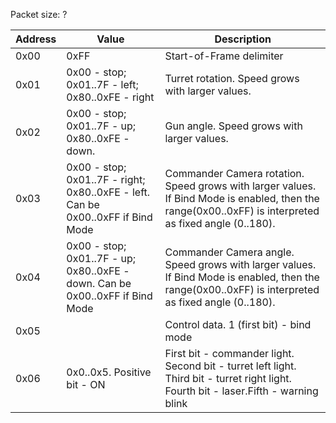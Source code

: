 
Packet size: ?

|  Address |                     Value                       |                                                           Description                                                                 |
|----------|-------------------------------------------------|---------------------------------------------------------------------------------------------------------------------------------------|
|   0x00   |               0xFF                                                              | Start-of-Frame delimiter                                  |
|   0x01   | 0x00 - stop; 0x01..7F - left; 0x80..0xFE - right                                  | Turret rotation. Speed grows with larger values.          |
|   0x02   | 0x00 - stop; 0x01..7F - up; 0x80..0xFE - down.                                    | Gun angle. Speed grows with larger values.                |
|   0x03   | 0x00 - stop; 0x01..7F - right; 0x80..0xFE - left. Can be 0x00..0xFF if Bind Mode  | Commander Camera rotation. Speed grows with larger values. If Bind Mode is enabled, then the range(0x00..0xFF) is interpreted as fixed angle (0..180).                                                                          |
|   0x04   | 0x00 - stop; 0x01..7F - up; 0x80..0xFE - down. Can be 0x00..0xFF if Bind Mode      | Commander Camera angle. Speed grows with larger values. If Bind Mode is enabled, then the range(0x00..0xFF) is interpreted as fixed angle (0..180). |
|   0x05   |                                                 | Control data. 1 (first bit) - bind mode
|   0x06   | 0x0..0x5. Positive bit - ON                     | First bit - commander light. Second bit - turret left light. Third bit - turret right light. Fourth bit - laser.Fifth - warning blink |